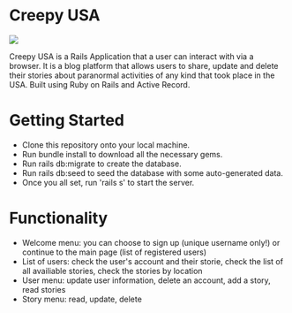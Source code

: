# Creepy USA

<img src="https://i.imgur.com/9DydJly.jpg">

Creepy USA is a Rails Application that a user can interact with via a browser. It is a blog platform that allows users to share, update and delete their stories about paranormal activities of any kind that took place in the USA. 
Built using Ruby on Rails and Active Record.

# Getting Started
- Clone this repository onto your local machine.
- Run bundle install to download all the necessary gems.
- Run rails db:migrate to create the database.
- Run rails db:seed to seed the database with some auto-generated data.
- Once you all set, run 'rails s' to start the server. 

# Functionality 
- Welcome menu: you can choose to sign up (unique username only!) or continue to the main page (list of registered users)
- List of users: check the user's account and their storie, check the list of all availiable stories, check the stories by location
- User menu: update user information, delete an account, add a story, read stories
- Story menu: read, update, delete 
